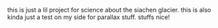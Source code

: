   this is just a lil project for science about the siachen glacier. this is also kinda just a test on my side for parallax stuff. 
  stuffs nice!
